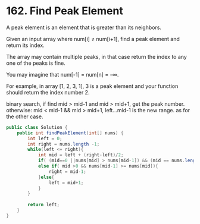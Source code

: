 # 162. Find Peak Element 

A peak element is an element that is greater than its neighbors.

Given an input array where num[i] ≠ num[i+1], find a peak element and return its index.

The array may contain multiple peaks, in that case return the index to any one of the peaks is fine.

You may imagine that num[-1] = num[n] = -∞.

For example, in array [1, 2, 3, 1], 3 is a peak element and your function should return the index number 2.

binary search,  if find mid > mid-1 and mid > mid+1, get the peak number. otherwise:
mid < mid-1 && mid > mid+1,  left...mid-1 is the new range.
as for the other case.

```java
public class Solution {
    public int findPeakElement(int[] nums) {
        int left = 0;
        int right = nums.length -1;
        while(left <= right){
            int mid = left + (right-left)/2;
            if( (mid==0 ||nums[mid] > nums[mid-1]) && (mid == nums.length-1 || nums[mid] > nums[mid+1])) return mid;
            else if( mid >0 && nums[mid-1] >= nums[mid]){
                right = mid-1;
            }else{
                left = mid+1;
            }
        }
        
        return left;
    }
}
```